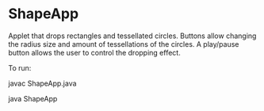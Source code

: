 # ShapeApp

Applet that drops rectangles and tessellated circles.  Buttons allow changing the radius size and amount of tessellations of the circles.  A play/pause button allows the user to control the dropping effect.

To run:

javac ShapeApp.java

java ShapeApp
